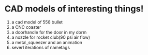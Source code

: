 # CAD models of interesting things!
1. a cad model of 556 bullet
2. a CNC coaster
3. a doorhandle for the door in my dorm
4. a nozzle for rocket club(90 psi air flow)
5. a metal_squeezer and an animation
6. severl iterations of nametags
